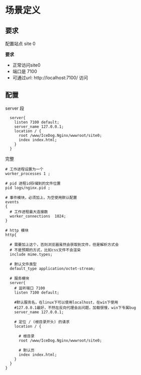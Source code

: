 # 场景定义

## 要求

配置站点 site 0 

**要求**

- 正常访问site0
- 端口是 7100
- 可通过url: http://localhost:7100/ 访问

## 配置

server 段

```
  server{
    listen 7100 default;
    server_name 127.0.0.1;
    location / {
      root /www/IceDog.Nginx/wwwroot/site0;
      index index.html;
    }
  }
```

完整

```nginx
# 工作进程设置为一个
worker_processes 1 ;

# pid 进程id存储到的文件位置
pid logs/nginx.pid ;

# 事件模块，必须加上，为空使用默认配置
events 
{
  # 工作进程最大连接数
  worker_connections  1024;
}

# http 模块
http{

  # 需要加上这个，否则浏览器虽然会获取到文件，但是解析方式会
  # 不是预期的方式，比如css文件不会渲染
  include mime.types;

  # 默认文件类型
  default_type application/octet-stream;

  # 服务模块
  server{
    # 监听端口 7100 
    listen 7100 default;

    #默认服务名，在linux下可以使用localhost，在win下使用
    #127.0.0.1最好，不然在反向代理会出问题，加载很慢，win下专属bug
    server_name 127.0.0.1;

    # 定位 / (根目录开头) 的请求
    location / {
      
      # 根目录
      root /www/IceDog.Nginx/wwwroot/site0;

      # 默认页
      index index.html;
    }
  }
}
```
